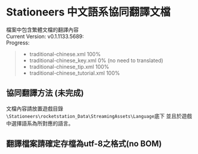 # Stationeers 中文語系協同翻譯文檔

檔案中包含繁體文檔的翻譯內容<br />
Current Version: v0.1.1133.5689:<br />
Progress:<br />

> * traditional-chinese.xml 100%
> * traditional-chinese_key.xml 0% (no need to translated)
> * traditional-chinese_tip.xml 100%
> * traditional-chinese_tutorial.xml 100%

## 協同翻譯方法 (未完成)
文檔內容請放置遊戲目錄`\Stationeers\rocketstation_Data\StreamingAssets\Language`底下
並且於遊戲中選擇語系為所對應的語言。

## 翻譯檔案請確定存檔為utf-8之格式(no BOM)
